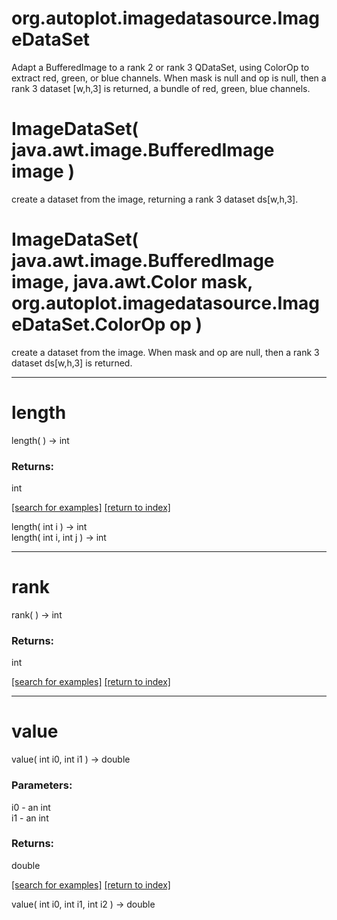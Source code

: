 # org.autoplot.imagedatasource.ImageDataSet

Adapt a BufferedImage to a rank 2 or rank 3 QDataSet, using
 ColorOp to extract red, green, or blue channels.  When mask
 is null and op is null, then a rank 3 dataset [w,h,3] is returned, 
 a bundle of red, green, blue channels.

# ImageDataSet( java.awt.image.BufferedImage image )
create a dataset from the image,
 returning a rank 3 dataset ds[w,h,3].

# ImageDataSet( java.awt.image.BufferedImage image, java.awt.Color mask, org.autoplot.imagedatasource.ImageDataSet.ColorOp op )
create a dataset from the image.  When mask and op are null,
 then a rank 3 dataset ds[w,h,3] is returned.

***
<a name="length"></a>
# length
length(  ) &rarr; int



### Returns:
int


<a href="https://github.com/autoplot/dev/search?q=length&unscoped_q=length">[search for examples]</a>
<a href="https://github.com/autoplot/documentation/blob/master/javadoc/index-all.md">[return to index]</a>

length( int i ) &rarr; int<br>
length( int i, int j ) &rarr; int<br>
***
<a name="rank"></a>
# rank
rank(  ) &rarr; int



### Returns:
int


<a href="https://github.com/autoplot/dev/search?q=rank&unscoped_q=rank">[search for examples]</a>
<a href="https://github.com/autoplot/documentation/blob/master/javadoc/index-all.md">[return to index]</a>

***
<a name="value"></a>
# value
value( int i0, int i1 ) &rarr; double



### Parameters:
i0 - an int
<br>i1 - an int

### Returns:
double


<a href="https://github.com/autoplot/dev/search?q=value&unscoped_q=value">[search for examples]</a>
<a href="https://github.com/autoplot/documentation/blob/master/javadoc/index-all.md">[return to index]</a>

value( int i0, int i1, int i2 ) &rarr; double<br>
